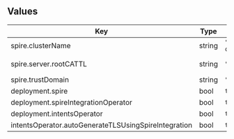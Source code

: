 
## Values

| Key                                                  | Type   | Default             | Description           |
|------------------------------------------------------|--------|---------------------|-----------------------|
| spire.clusterName                                    | string | `"example-cluster"` |                       |
| spire.server.rootCATTL                               | string | `"26280h"`          | determine root_ca TTL |
| spire.trustDomain                                    | string | `"example.org"`     |                       |
| deployment.spire                                     | bool   | `true`              |                       |
| deployment.spireIntegrationOperator                  | bool   | `true`              |                       |
| deployment.intentsOperator                           | bool   | `true`              |                       |
| intentsOperator.autoGenerateTLSUsingSpireIntegration | bool   | `true`              |                       |
